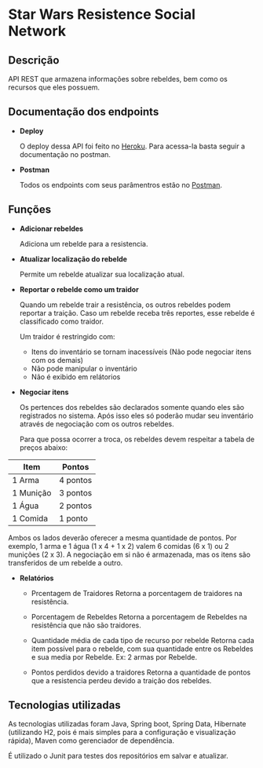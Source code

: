 # Star Wars Resistence Social Network

## Descrição 

API REST que armazena informações sobre rebeldes, bem como os recursos que eles possuem.

## Documentação dos endpoints

* **Deploy**

    O deploy dessa API foi feito no [Heroku](https://st-resistence-network-api.herokuapp.com). Para acessa-la basta seguir a documentação no postman.

* **Postman**

    Todos os endpoints com seus parâmentros estão no [Postman](https://documenter.getpostman.com/view/2139593/S1TZxb5h?version=latest).

## Funções


* **Adicionar rebeldes**

    Adiciona um rebelde para a resistencia.

* **Atualizar localização do rebelde**
    
    Permite um rebelde atualizar sua localização atual.

* **Reportar o rebelde como um traidor**

    Quando um rebelde trair a resistência, os outros rebeldes podem reportar a traição. Caso um rebelde receba três reportes, esse rebelde é classificado como traidor. 

    Um traidor é restringido com:

    * Itens do inventário se tornam inacessíveis (Não pode negociar itens com os demais)
    * Não pode manipular o inventário
    * Não é exibido em relátorios

* **Negociar itens**

    Os pertences dos rebeldes são declarados somente quando eles são registrados no sistema. Após isso eles só poderão mudar seu inventário através de negociação com os outros rebeldes.

    Para que possa ocorrer a troca, os rebeldes devem respeitar a tabela de preços abaixo:

| Item      | Pontos   |
|-----------|----------|
| 1 Arma    | 4 pontos |
| 1 Munição | 3 pontos |
| 1 Água    | 2 pontos |
| 1 Comida  | 1 ponto  |

Ambos os lados deverão oferecer a mesma quantidade de pontos. Por exemplo, 1 arma e 1 água (1 x 4 + 1 x 2) valem 6 comidas (6 x 1) ou 2 munições (2 x 3).
A negociação em si não é armazenada, mas os itens são transferidos de um rebelde a outro.

* **Relatórios**

    * Prcentagem de Traidores
        Retorna a porcentagem de traidores na resistência.

    * Porcentagem de Rebeldes
        Retorna a porcentagem de Rebeldes na resistência que não são traidores.

    * Quantidade média de cada tipo de recurso por rebelde
        Retorna cada item possível para o rebelde, com sua quantidade entre os Rebeldes e sua media por Rebelde. Ex: 2 armas por Rebelde.
    
    * Pontos perdidos devido a traidores
        Retorna a quantidade de pontos que a resistencia perdeu devido a traição dos rebeldes.

## Tecnologias utilizadas

As tecnologias utilizadas foram Java, Spring boot, Spring Data, Hibernate (utilizando H2, pois é mais simples para a configuração e visualização rápida), Maven como gerenciador de dependência.

É utilizado o Junit para testes dos repositórios em salvar e atualizar.